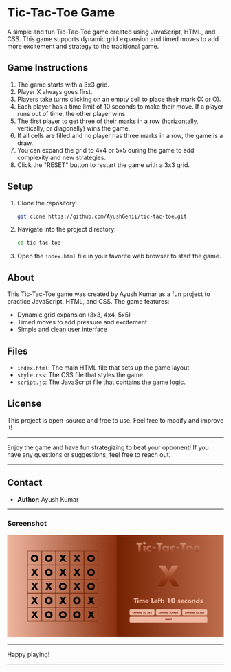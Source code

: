 # Tic-Tac-Toe Game

A simple and fun Tic-Tac-Toe game created using JavaScript, HTML, and CSS. This game supports dynamic grid expansion and timed moves to add more excitement and strategy to the traditional game.

## Game Instructions

1. The game starts with a 3x3 grid.
2. Player X always goes first.
3. Players take turns clicking on an empty cell to place their mark (X or O).
4. Each player has a time limit of 10 seconds to make their move. If a player runs out of time, the other player wins.
5. The first player to get three of their marks in a row (horizontally, vertically, or diagonally) wins the game.
6. If all cells are filled and no player has three marks in a row, the game is a draw.
7. You can expand the grid to 4x4 or 5x5 during the game to add complexity and new strategies.
8. Click the "RESET" button to restart the game with a 3x3 grid.

## Setup

1. Clone the repository:
    ```bash
    git clone https://github.com/AyushGenii/tic-tac-toe.git
    ```
2. Navigate into the project directory:
    ```bash
    cd tic-tac-toe
    ```
3. Open the `index.html` file in your favorite web browser to start the game.

## About

This Tic-Tac-Toe game was created by Ayush Kumar as a fun project to practice JavaScript, HTML, and CSS. The game features:
- Dynamic grid expansion (3x3, 4x4, 5x5)
- Timed moves to add pressure and excitement
- Simple and clean user interface

## Files

- `index.html`: The main HTML file that sets up the game layout.
- `style.css`: The CSS file that styles the game.
- `script.js`: The JavaScript file that contains the game logic.

## License

This project is open-source and free to use. Feel free to modify and improve it!

---

Enjoy the game and have fun strategizing to beat your opponent! If you have any questions or suggestions, feel free to reach out.

---

## Contact

- **Author**: Ayush Kumar

---

### Screenshot

![Tic-Tac-Toe Screenshot](/screenshot.png)

---

Happy playing!

---